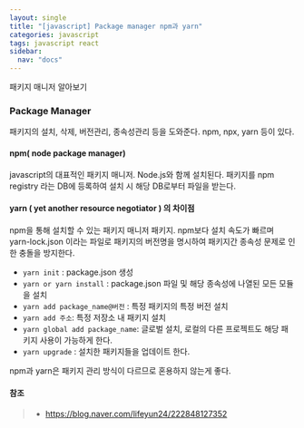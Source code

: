 ```yaml
---
layout: single
title: "[javascript] Package manager npm과 yarn"
categories: javascript
tags: javascript react
sidebar:
  nav: "docs"
---
```


패키지 매니저 알아보기

### Package Manager

패키지의 설치, 삭제, 버전관리, 종속성관리 등을 도와준다.
npm, npx, yarn 등이 있다.

#### npm( node package manager) 

javascript의 대표적인 패키지 매니저. Node.js와 함께 설치된다. 
패키지를 npm registry 라는 DB에 등록하여 설치 시 해당 DB로부터 파일을 받는다.

#### yarn ( yet another resource negotiator ) 의 차이점

npm을 통해 설치할 수 있는 패키지 매니저 패키지. 
npm보다 설치 속도가 빠르며 yarn-lock.json 이라는 파일로 패키지의 버전명을 명시하여 패키지간 종속성 문제로 인한 충돌을 방지한다.

- `yarn init` : package.json 생성
- `yarn or yarn install` : package.json 파일 및 해당 종속성에 나열된 모든 모듈을 설치
- `yarn add package_name@버전` : 특정 패키지의 특정 버전 설치
- `yarn add 주소`: 특정 저장소 내 패키지 설치
- `yarn global add package_name`: 글로벌 설치, 로컬의 다른 프로젝트도 해당 패키지 사용이 가능하게 한다.
- `yarn upgrade` : 설치한 패키지들을 업데이트 한다.

npm과 yarn은 패키지 관리 방식이 다르므로 혼용하지 않는게 좋다. 



#### 참조

> - https://blog.naver.com/lifeyun24/222848127352